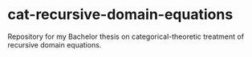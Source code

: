 # cat-recursive-domain-equations
Repository for my Bachelor thesis on categorical-theoretic treatment of recursive domain equations.
